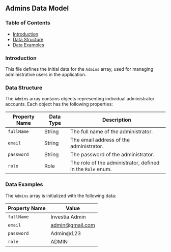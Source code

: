 ## Admins Data Model

### Table of Contents
- [Introduction](#introduction)
- [Data Structure](#data-structure)
- [Data Examples](#data-examples)

### Introduction 

This file defines the initial data for the `Admins` array, used for managing administrative users in the application.

### Data Structure

The `Admins` array contains objects representing individual administrator accounts. Each object has the following properties:

| Property Name | Data Type | Description |
|---|---|---|
| `fullName` | String | The full name of the administrator. |
| `email` | String | The email address of the administrator. |
| `password` | String | The password of the administrator. |
| `role` | Role | The role of the administrator, defined in the `Role` enum. |

### Data Examples

The `Admins` array is initialized with the following data:

| Property Name | Value |
|---|---|
| `fullName` | Investia Admin |
| `email` | admin@gmail.com |
| `password` | Admin@123 |
| `role` | ADMIN | 
